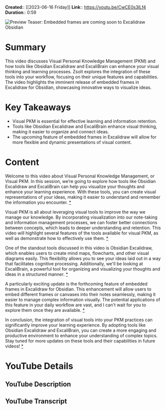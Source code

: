 **Created**:: [[2023-06-16 Friday]]
**Link**:: https://youtu.be/CwCE0s3lLf4
**Duration**:: 0:59

![Preview Teaser: Embedded frames are coming soon to Excalidraw Obsidian](https://youtu.be/CwCE0s3lLf4)

# Summary
This video discusses Visual Personal Knowledge Management (PKM) and how tools like Obsidian Excalidraw and ExcaliBrain can enhance your visual thinking and learning processes. Zsolt explores the integration of these tools into your workflow, focusing on their unique features and capabilities. The video highlights the imminent release of embedded frames in Excalidraw for Obsidian, showcasing innovative ways to visualize ideas.

# Key Takeaways
- Visual PKM is essential for effective learning and information retention.
- Tools like Obsidian Excalidraw and ExcaliBrain enhance visual thinking, making it easier to organize and connect ideas.
- The upcoming feature of embedded frames in Excalidraw will allow for more flexible and dynamic presentations of visual content.

# Content
Welcome to this video about Visual Personal Knowledge Management, or Visual PKM. In this session, we’re going to explore how tools like Obsidian Excalidraw and ExcaliBrain can help you visualize your thoughts and enhance your learning experience. With these tools, you can create visual representations of your ideas, making it easier to understand and remember the information you encounter. [* ](https://youtu.be/CwCE0s3lLf4)

Visual PKM is all about leveraging visual tools to improve the way we manage our knowledge. By incorporating visualization into our note-taking and information management processes, we can foster better connections between concepts, which leads to deeper understanding and retention. This video will highlight several features of the tools available for visual PKM, as well as demonstrate how to effectively use them. [* ](https://youtu.be/CwCE0s3lLf4)

One of the standout tools discussed in this video is Obsidian Excalidraw, which enables users to create mind maps, flowcharts, and other visual diagrams easily. This flexibility allows you to see your ideas laid out in a way that facilitates cognitive processing. Additionally, we'll be looking at ExcaliBrain, a powerful tool for organizing and visualizing your thoughts and ideas in a structured manner. [* ](https://youtu.be/CwCE0s3lLf4)

A particularly exciting update is the forthcoming feature of embedded frames in Excalidraw for Obsidian. This enhancement will allow users to embed different frames or canvases into their notes seamlessly, making it easier to manage complex information visually. The potential applications of this feature in your daily workflow are vast, and I can't wait for you to explore them once they are available. [* ](https://youtu.be/CwCE0s3lLf4)

In conclusion, the integration of visual tools into your PKM practices can significantly improve your learning experience. By adopting tools like Obsidian Excalidraw and ExcaliBrain, you can create a more engaging and productive environment to enhance your understanding of complex topics. Stay tuned for more updates on these tools and their capabilities in future videos! [* ](https://youtu.be/CwCE0s3lLf4)

# YouTube Details

## YouTube Description



## YouTube Transcript



